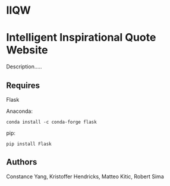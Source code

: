 # IIQW
<h1>Intelligent Inspirational Quote Website</h1>


<p>
</p>
Description.....

## Requires
Flask

Anaconda:
```
conda install -c conda-forge flask
```
pip:
```
pip install Flask
```
## Authors
Constance Yang, Kristoffer Hendricks, Matteo Kitic, Robert Sima